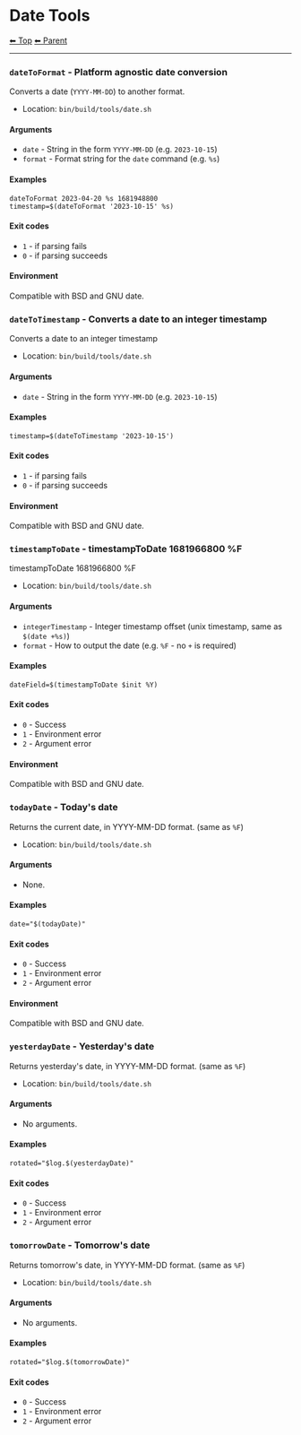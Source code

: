 # Date Tools

<!-- TEMPLATE header 2 -->
[⬅ Top](index.md) [⬅ Parent ](../index.md)
<hr />

### `dateToFormat` - Platform agnostic date conversion

Converts a date (`YYYY-MM-DD`) to another format.

- Location: `bin/build/tools/date.sh`

#### Arguments

- `date` - String in the form `YYYY-MM-DD` (e.g. `2023-10-15`)
- `format` - Format string for the `date` command (e.g. `%s`)

#### Examples

    dateToFormat 2023-04-20 %s 1681948800
    timestamp=$(dateToFormat '2023-10-15' %s)

#### Exit codes

- `1` - if parsing fails
- `0` - if parsing succeeds

#### Environment

Compatible with BSD and GNU date.
### `dateToTimestamp` - Converts a date to an integer timestamp

Converts a date to an integer timestamp

- Location: `bin/build/tools/date.sh`

#### Arguments

- `date` - String in the form `YYYY-MM-DD` (e.g. `2023-10-15`)

#### Examples

    timestamp=$(dateToTimestamp '2023-10-15')

#### Exit codes

- `1` - if parsing fails
- `0` - if parsing succeeds

#### Environment

Compatible with BSD and GNU date.
### `timestampToDate` - timestampToDate 1681966800 %F

timestampToDate 1681966800 %F

- Location: `bin/build/tools/date.sh`

#### Arguments

- `integerTimestamp` - Integer timestamp offset (unix timestamp, same as `$(date +%s)`)
- `format` - How to output the date (e.g. `%F` - no `+` is required)

#### Examples

    dateField=$(timestampToDate $init %Y)

#### Exit codes

- `0` - Success
- `1` - Environment error
- `2` - Argument error

#### Environment

Compatible with BSD and GNU date.
### `todayDate` - Today's date

Returns the current date, in YYYY-MM-DD format. (same as `%F`)

- Location: `bin/build/tools/date.sh`

#### Arguments

- None.

#### Examples

    date="$(todayDate)"

#### Exit codes

- `0` - Success
- `1` - Environment error
- `2` - Argument error

#### Environment

Compatible with BSD and GNU date.
### `yesterdayDate` - Yesterday's date

Returns yesterday's date, in YYYY-MM-DD format. (same as `%F`)

- Location: `bin/build/tools/date.sh`

#### Arguments

- No arguments.

#### Examples

    rotated="$log.$(yesterdayDate)"

#### Exit codes

- `0` - Success
- `1` - Environment error
- `2` - Argument error
### `tomorrowDate` - Tomorrow's date

Returns tomorrow's date, in YYYY-MM-DD format. (same as `%F`)

- Location: `bin/build/tools/date.sh`

#### Arguments

- No arguments.

#### Examples

    rotated="$log.$(tomorrowDate)"

#### Exit codes

- `0` - Success
- `1` - Environment error
- `2` - Argument error
